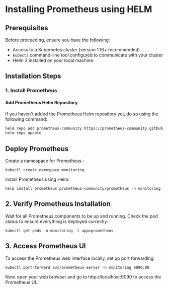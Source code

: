 # Installing Prometheus using HELM

## Prerequisites

Before proceeding, ensure you have the following:

- Access to a Kubernetes cluster (version 1.16+ recommended)
- `kubectl` command-line tool configured to communicate with your cluster
- Helm 3 installed on your local machine

## Installation Steps

### 1. Install Prometheus

#### Add Prometheus Helm Repository

If you haven't added the Prometheus Helm repository yet, do so using the following command:

```bash
helm repo add prometheus-community https://prometheus-community.github.io/helm-charts
helm repo update
```
## Deploy Prometheus

Create a namespace for Prometheus :

```
kubectl create namespace monitoring
```
Install Prometheus using Helm:

```
helm install prometheus prometheus-community/prometheus -n monitoring
```
## 2. Verify Prometheus Installation
Wait for all Prometheus components to be up and running. Check the pod status to ensure everything is deployed correctly:

```
kubectl get pods -n monitoring -l app=prometheus
```
## 3. Access Prometheus UI

To access the Prometheus web interface locally, set up port forwarding:

```
kubectl port-forward svc/prometheus-server -n monitoring 9090:80
```
Now, open your web browser and go to http://localhost:9090 to access the Prometheus UI.
